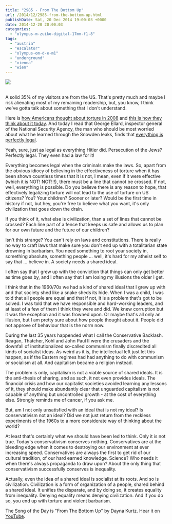 ```yaml
---
title: "2985 - From The Bottom Up"
url: /2014/12/2985-from-the-bottom-up.html
publishDate: Sat, 20 Dec 2014 19:00:03 +0000
date: 2014-12-20 20:00:03
categories: 
  - "olympus-m-zuiko-digital-17mm-f1-8"
tags: 
  - "austria"
  - "escalator"
  - "olympus-om-d-e-m1"
  - "underground"
  - "vienna"
  - "wien"
---
```

<div class="container">
<div class="center"><a target="_blank" href="https://d25zfm9zpd7gm5.cloudfront.net/1200x1200/2014/20141215_005152_lr.jpg"><img src="https://d25zfm9zpd7gm5.cloudfront.net/0600x0600/2014/20141215_005152_lr.jpg" /></a></div>
</div>
<br />

A solid 35% of my visitors are from the US. That's pretty much and maybe I risk alienating most of my remaining readership, but, you know, I think we've gotta talk about something that I don't understand.

Here is <a href="http://www.pewresearch.org/daily-number/torture-justified/" target="_blank">how Americans thought about torture in 2008</a> and <a href="http://www.people-press.org/2014/12/15/about-half-see-cia-interrogation-methods-as-justified/" target="_blank">this is how they think about it today</a>. And today I read that George Ellard, inspector general of the National Security Agency, the man who should be most worried about what he learned through the Snowden leaks, finds that <a href="http://www.nj.com/mercer/index.ssf/2014/12/in_princeton_university_talk_nsa_watchdog_defends_agencys_work.html" target="_blank">everything is perfectly legal</a>. 

Yeah, sure, just as legal as everything Hitler did. Persecution of the Jews? Perfectly legal. They even had a law for it!

Everything becomes legal when the criminals make the laws. So, apart from the obvious idiocy of believing in the effectiveness of torture when it has been shown countless times that it is not, I mean, even if it were effective (which it is NOT! NOT!!!), there must be a line that cannot be crossed. If not, well, everything is possible. Do you believe there is any reason to hope, that effectively legalizing torture will not lead to the use of torture on US citizens? You? Your children? Sooner or later? Would be the first time in history if not, but hey, you're free to believe what you want, it's only civilization that goes down the drain. 

If you think of it, what else is civilization, than a set of lines that cannot be crossed? Each line part of a fence that keeps us safe and allows us to plan for our own future and the future of our children? 

Isn't this strange? You can't rely on laws and constitutions. There is really no way to craft laws that make sure you don't end up with a totalitarian state drowning in barbarism. You need something to root your society in, something absolute, something people ... well, it's hard for my atheist self to say that ... believe in. A society needs a shared ideal.

I often say that I grew up with the conviction that things can only get better as time goes by, and I often say that I am losing my illusions the older I get.

I think that in the 1960/70s we had a kind of shared ideal that I grew up with and that society shed like a snake sheds its hide. When I was a child, I was told that all people are equal and that if not, it is a problem that's got to be solved. I was told that we have responsible and hard-working leaders, and at least of a few of them I think they were and did. We knew corruption but it was the exception and it was frowned upon. Or maybe that's all only an illusion, but I am pretty sure about how people thought about it. People did not approve of behaviour that is the norm now.

During the last 35 years happended what I call the Conservative Backlash. Reagan, Thatcher, Kohl and John Paul II were the crusaders and the downfall of institutionalized so-called communism finally discredited all kinds of socialist ideas. As weird as it is, the intellectual left just let this happen, as if the Eastern regimes had had anything to do with communism or socialism at all. And capitalism became a religion instead.

The problem is only, capitalism is not a viable source of shared ideals. It is the anti-thesis of sharing, and as such, it not even provides ideals. The financial crisis and how our capitalist societies avoided learning any lessons of it, they should make abundantly clear that unguarded capitalism is not capable of anything but uncontrolled growth - at the cost of everything else. Strongly reminds me of cancer, if you ask me.

But, am I not only unsatisfied with an ideal that is not my ideal? Is conservativism not an ideal? Did we not just return from the reckless experiments of the 1960s to a more considerate way of thinking about the world? 

At least that's certainly what we should have been led to think. Only it is not true. Today's conservativism conserves nothing. Conservatives are at the bleeding edge when it comes to destroying our environment at ever increasing speed. Conservatives are always the first to get rid of our cultural tradition, of our hard earned knowledge. Science? Who needs it when there's always propaganda to draw upon? About the only thing that conservativism successfully conserves is inequality.

Actually, even the idea of a shared ideal is socialist at its roots. And so is civilization. Civilization is a form of organization of a people, shared behind a shared ideal. It unifies the disparate, and by doing so, it creates equality from inequality. Denying equality means denying civilization. And if you do so, you end up with torture and violent barbarism.

The Song of the Day is "From The Bottom Up" by Dayna Kurtz. Hear it on <a href="https://www.youtube.com/watch?v=YB_l1fXC5z8" target="_blank">YouTube</a>.
